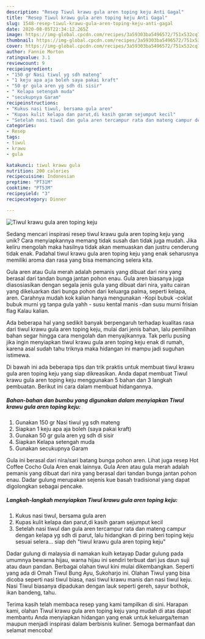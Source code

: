 ```yaml
---
description: "Resep Tiwul krawu gula aren toping keju Anti Gagal"
title: "Resep Tiwul krawu gula aren toping keju Anti Gagal"
slug: 1548-resep-tiwul-krawu-gula-aren-toping-keju-anti-gagal
date: 2020-08-05T22:34:12.265Z
image: https://img-global.cpcdn.com/recipes/3a59303ba5496572/751x532cq70/tiwul-krawu-gula-aren-toping-keju-foto-resep-utama.jpg
thumbnail: https://img-global.cpcdn.com/recipes/3a59303ba5496572/751x532cq70/tiwul-krawu-gula-aren-toping-keju-foto-resep-utama.jpg
cover: https://img-global.cpcdn.com/recipes/3a59303ba5496572/751x532cq70/tiwul-krawu-gula-aren-toping-keju-foto-resep-utama.jpg
author: Fannie Morton
ratingvalue: 3.1
reviewcount: 9
recipeingredient:
- "150 gr Nasi tiwul yg sdh mateng"
- "1 keju apa aja boleh saya pakai kraft"
- "50 gr gula aren yg sdh di sisir"
- " Kelapa setengah muda"
- "secukupnya Garam"
recipeinstructions:
- "Kukus nasi tiwul, bersama gula aren"
- "Kupas kulit kelapa dan parut,di kasih garam sejumput kecil"
- "Setelah nasi tiwul dan gula aren tercampur rata dan mateng campur dengan kelapa yg sdh di parut, lalu hidangkan di piring beri toping keju sesuai selera... siap deh &#34;tiwul krawu gula aren toping keju&#34;"
categories:
- Resep
tags:
- tiwul
- krawu
- gula

katakunci: tiwul krawu gula 
nutrition: 200 calories
recipecuisine: Indonesian
preptime: "PT31M"
cooktime: "PT53M"
recipeyield: "3"
recipecategory: Dinner

---
```



![Tiwul krawu gula aren toping keju](https://img-global.cpcdn.com/recipes/3a59303ba5496572/751x532cq70/tiwul-krawu-gula-aren-toping-keju-foto-resep-utama.jpg)

Sedang mencari inspirasi resep tiwul krawu gula aren toping keju yang unik? Cara menyiapkannya memang tidak susah dan tidak juga mudah. Jika keliru mengolah maka hasilnya tidak akan memuaskan dan justru cenderung tidak enak. Padahal tiwul krawu gula aren toping keju yang enak seharusnya memiliki aroma dan rasa yang bisa memancing selera kita.

Gula aren atau Gula merah adalah pemanis yang dibuat dari nira yang berasal dari tandan bunga jantan pohon enau. Gula aren biasanya juga diasosiasikan dengan segala jenis gula yang dibuat dari nira, yaitu cairan yang dikeluarkan dari bunga pohon dari keluarga palma, seperti kelapa, aren. Carahnya mudah kok kalian hanya mengunakan -Kopi bubuk -coklat bubuk murni yg tanpa gula yahh - susu kental manis -dan susu murni frisian flag Kalau kalian.

Ada beberapa hal yang sedikit banyak berpengaruh terhadap kualitas rasa dari tiwul krawu gula aren toping keju, mulai dari jenis bahan, lalu pemilihan bahan segar hingga cara mengolah dan menyajikannya. Tak perlu pusing jika ingin menyiapkan tiwul krawu gula aren toping keju enak di rumah, karena asal sudah tahu triknya maka hidangan ini mampu jadi suguhan istimewa.


Di bawah ini ada beberapa tips dan trik praktis untuk membuat tiwul krawu gula aren toping keju yang siap dikreasikan. Anda dapat membuat Tiwul krawu gula aren toping keju menggunakan 5 bahan dan 3 langkah pembuatan. Berikut ini cara dalam membuat hidangannya.

<!--inarticleads1-->

##### Bahan-bahan dan bumbu yang digunakan dalam menyiapkan Tiwul krawu gula aren toping keju:

1. Gunakan 150 gr Nasi tiwul yg sdh mateng
1. Siapkan 1 keju apa aja boleh (saya pakai kraft)
1. Gunakan 50 gr gula aren yg sdh di sisir
1. Siapkan  Kelapa setengah muda
1. Gunakan secukupnya Garam


Gula ini berasal dari nira/sari batang bunga pohon aren. Lihat juga resep Hot Coffee Cocho Gula Aren enak lainnya. Gula Aren atau gula merah adalah pemanis yang dibuat dari nira yang berasal dari tandan bunga jantan pohon enau. Dadar gulung merupakan sejenis kue basah tradisional yang dapat digolongkan sebagai pencake. 

<!--inarticleads2-->

##### Langkah-langkah menyiapkan Tiwul krawu gula aren toping keju:

1. Kukus nasi tiwul, bersama gula aren
1. Kupas kulit kelapa dan parut,di kasih garam sejumput kecil
1. Setelah nasi tiwul dan gula aren tercampur rata dan mateng campur dengan kelapa yg sdh di parut, lalu hidangkan di piring beri toping keju sesuai selera... siap deh &#34;tiwul krawu gula aren toping keju&#34;


Dadar gulung di malaysia di namakan kuih ketayap Dadar gulung pada umumnya bewarna hijau, warna hijau ini sendiri terbuat dari jus daun suji atau daun pandan. Berbagai olahan tiwul kini mulai dikembangkan. Seperti yang ada di Omah Tiwul Bung Ayu, Sukoharjo ini. Olahan Tiwul yang bisa dicoba seperti nasi tiwul biasa, nasi tiwul krawu manis dan nasi tiwul keju. Nasi Tiwul biasanya dipadukan dengan lauk seperti gereh, sayur bothok, ikan bandeng, tahu. 

Terima kasih telah membaca resep yang kami tampilkan di sini. Harapan kami, olahan Tiwul krawu gula aren toping keju yang mudah di atas dapat membantu Anda menyiapkan hidangan yang enak untuk keluarga/teman maupun menjadi inspirasi dalam berbisnis kuliner. Semoga bermanfaat dan selamat mencoba!
